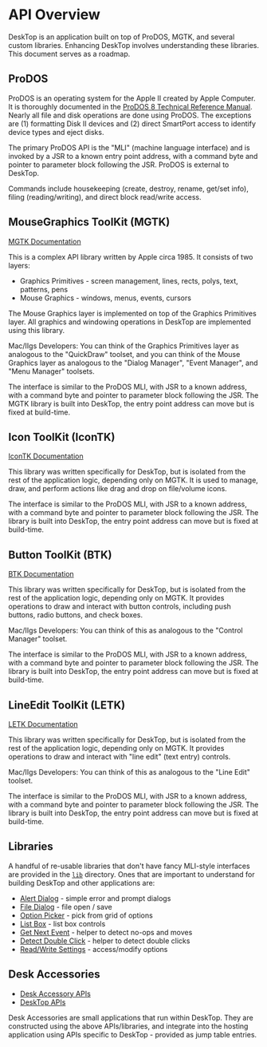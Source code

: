 # API Overview

DeskTop is an application built on top of ProDOS, MGTK, and several custom libraries. Enhancing DeskTop involves understanding these libraries. This document serves as a roadmap.


## ProDOS

ProDOS is an operating system for the Apple II created by Apple Computer. It is thoroughly documented in the [ProDOS 8 Technical Reference Manual](https://prodos8.com/docs/techref/). Nearly all file and disk operations are done using ProDOS. The exceptions are (1) formatting Disk II devices and (2) direct SmartPort access to identify device types and eject disks.

The primary ProDOS API is the "MLI" (machine language interface) and is invoked by a JSR to a known entry point address, with a command byte and pointer to parameter block following the JSR. ProDOS is external to DeskTop.

Commands include housekeeping (create, destroy, rename, get/set info), filing (reading/writing), and direct block read/write access.


## MouseGraphics ToolKit (MGTK)

[MGTK Documentation](../mgtk/MGTK.md)

This is a complex API library written by Apple circa 1985. It consists of two layers:

* Graphics Primitives - screen management, lines, rects, polys, text, patterns, pens
* Mouse Graphics - windows, menus, events, cursors

The Mouse Graphics layer is implemented on top of the Graphics Primitives layer. All graphics and windowing operations in DeskTop are implemented using this library.

Mac/IIgs Developers: You can think of the Graphics Primitives layer as analogous to the "QuickDraw" toolset, and you can think of the Mouse Graphics layer as analogous to the "Dialog Manager", "Event Manager", and "Menu Manager" toolsets.

The interface is similar to the ProDOS MLI, with JSR to a known address, with a command byte and pointer to parameter block following the JSR. The MGTK library is built into DeskTop, the entry point address can move but is fixed at build-time.


## Icon ToolKit (IconTK)

[IconTK Documentation](../toolkits/IconTK.md)

This library was written specifically for DeskTop, but is isolated from the rest of the application logic, depending only on MGTK. It is used to manage, draw, and perform actions like drag and drop on file/volume icons.

The interface is similar to the ProDOS MLI, with JSR to a known address, with a command byte and pointer to parameter block following the JSR. The library is built into DeskTop, the entry point address can move but is fixed at build-time.


## Button ToolKit (BTK)

[BTK Documentation](../toolkits/BTK.md)

This library was written specifically for DeskTop, but is isolated from the rest of the application logic, depending only on MGTK. It provides operations to draw and interact with button controls, including push buttons, radio buttons, and check boxes.

Mac/IIgs Developers: You can think of this as analogous to the "Control Manager" toolset.

The interface is similar to the ProDOS MLI, with JSR to a known address, with a command byte and pointer to parameter block following the JSR. The library is built into DeskTop, the entry point address can move but is fixed at build-time.


## LineEdit ToolKit (LETK)

[LETK Documentation](../toolkits/LETK.md)

This library was written specifically for DeskTop, but is isolated from the rest of the application logic, depending only on MGTK. It provides operations to draw and interact with "line edit" (text entry) controls.

Mac/IIgs Developers: You can think of this as analogous to the "Line Edit" toolset.

The interface is similar to the ProDOS MLI, with JSR to a known address, with a command byte and pointer to parameter block following the JSR. The library is built into DeskTop, the entry point address can move but is fixed at build-time.


## Libraries

A handful of re-usable libraries that don't have fancy MLI-style interfaces are provided in the [`lib`](../lib) directory. Ones that are important to understand for building DeskTop and other applications are:

* [Alert Dialog](../lib/alert_dialog.s) - simple error and prompt dialogs
* [File Dialog](../lib/file_dialog.s) - file open / save
* [Option Picker](../lib/option_picker.s) - pick from grid of options
* [List Box](../lib/listbox.s) - list box controls
* [Get Next Event](../lib/get_next_event.s) - helper to detect no-ops and moves
* [Detect Double Click](../lib/doubleclick.s) - helper to detect double clicks
* [Read/Write Settings](../lib/readwrite_settings.s) - access/modify options


## Desk Accessories

* [Desk Accessory APIs](../desk.acc/API.md)
* [DeskTop APIs](../desktop/APIs.md)

Desk Accessories are small applications that run within DeskTop. They are constructed using the above APIs/libraries, and integrate into the hosting application using APIs specific to DeskTop - provided as jump table entries.
